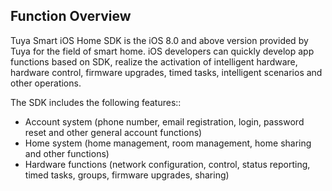 ## Function Overview



Tuya Smart iOS Home SDK is the iOS 8.0 and above version provided by Tuya for the field of smart home. iOS developers can quickly develop app functions based on SDK, realize the activation of intelligent hardware, hardware control, firmware upgrades, timed tasks, intelligent scenarios and other operations.

The SDK includes the following features::

- Account system (phone number, email registration, login, password reset and other general account functions)
- Home system (home management, room management, home sharing and other functions)
- Hardware functions (network configuration, control, status reporting, timed tasks, groups, firmware upgrades, sharing)

